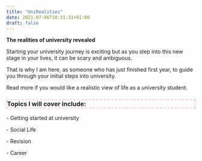 ```yaml
---
title: "UniRealities"
date: 2021-07-06T10:31:31+01:00
draft: false
---
```


**The realities of university revealed**


Starting your university journey is exciting but as you step into this new stage in your lives, it can be scary and ambiguous. 

That is why I am here, as someone who has just finished first year, to guide you through your initial steps into university.

Read more if you would like a realistic view of life as a university student. 

<h3 style ="border:pink; border-width:2px; border-style:dashed;">Topics I will cover include: </h3>

<p style= "text-align:left;">- Getting started at university</p>

<p style= "text-align:left;">- Social Life</p> 

<p style= "text-align:left;">- Revision</p>

<p style= "text-align:left;">- Career</p>








